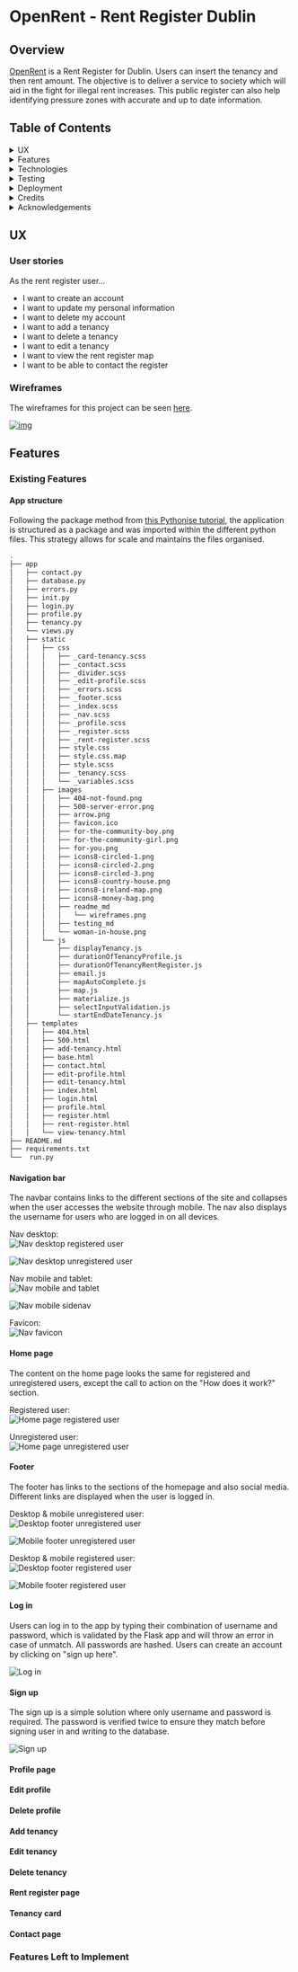 # OpenRent - Rent Register Dublin



## Overview

[OpenRent](http://ci-milestone3.herokuapp.com/) is a Rent Register for Dublin. Users can insert the tenancy and then rent amount. The objective is to deliver a service to society which will aid in the fight for illegal rent increases. This public register can also help identifying pressure zones with accurate and up to date information.



## Table of Contents

<details>
  <summary>UX</summary>

  - [UX section](#ux-section)  
  - [User stories](#user-stories)  
  - [Wireframes](#wireframes)  
</details>

<details>
  <summary>Features</summary>

  - [Features Section](#features-section)
  - [Existing Features](#existing-features)
     * [App structure](#app-structure)
     * [Navigation bar](#navigation-bar)
     * [Home page](#recipe-cards)
     * [Footer](#footer)
     * [Log in](#log-in)
     * [Sign up](#sign-up)
     * [Profile page](#profile-page)
     * [Edit profile](#edit-profile)
     * [Delete profile](#delete-profile)
     * [Add tenancy](#add-tenancy)
     * [Edit tenancy](#edit-tenancy)
     * [Delete tenancy](#delete-tenancy)
     * [Rent register page](#rent-register-page)
     * [Tenancy card](#tenancy-card)
     * [Contact page](#contact-page)
  - [Features Left to Implement](#features-left-to-implement)

</details>

<details>
  <summary>Technologies</summary>

  - [Technologies Section](#technologies-section)
  - [Programming Languages](#programming-languages)
  - [Other Tools](#other-tools)

</details>

<details>
  <summary>Testing</summary>

  - [Testing Documentation](#testing-documentaion)
</details>

<details>
  <summary>Deployment</summary>

  - [How to deploy to Heroku](#how-to-publish-to-heroku)
  - [How to fork this repository](#how-to-fork-this-repository)
  - [How to open this project locally](#how-to-open-this-project-locally)
</details>

<details>
  <summary>Credits</summary>

  - [Credits section](#credits-section)
  - [Content](#content)
  - [Images](#images)
</details>

<details>
  <summary>Acknowledgements</summary>

  - [Acknowledgements section](#acknowledgements-section)
  - [Design](#design)
  - [Code](#code)
</details>



## UX

### User stories

As the rent register user...

- I want to create an account
- I want to update my personal information
- I want to delete my account
- I want to add a tenancy
- I want to delete a tenancy
- I want to edit a tenancy
- I want to view the rent register map
- I want to be able to contact the register

### Wireframes

The wireframes for this project can be seen [here](https://www.figma.com/file/PPwrIzS5G1zAT0bHKw8x70/milestone_3?node-id=0%3A1).

[![img](https://github.com/stefcruz/ci_milestone3/blob/master/static/images/readme_md/wireframes.png)](https://www.figma.com/file/PPwrIzS5G1zAT0bHKw8x70/milestone_3?node-id=0%3A1)

## Features

### Existing Features

#### App structure

Following the package method from [this Pythonise tutorial](https://pythonise.com/series/learning-flask/flask-application-structure), the application is structured as a package and was imported within the different python files. This strategy allows for scale and maintains the files organised.

```bash
.
├── app
│   ├── contact.py
│   ├── database.py
│   ├── errors.py
│   ├── init.py
│   ├── login.py
│   ├── profile.py
│   ├── tenancy.py
│   └── views.py
│   ├── static
│   │   ├── css
│   │   │   ├── _card-tenancy.scss
│   │   │   ├── _contact.scss
│   │   │   ├── _divider.scss
│   │   │   ├── _edit-profile.scss
│   │   │   ├── _errors.scss
│   │   │   ├── _footer.scss
│   │   │   ├── _index.scss
│   │   │   ├── _nav.scss
│   │   │   ├── _profile.scss
│   │   │   ├── _register.scss
│   │   │   ├── _rent-register.scss
│   │   │   ├── style.css
│   │   │   ├── style.css.map
│   │   │   ├── style.scss
│   │   │   ├── _tenancy.scss
│   │   │   └── _variables.scss
│   │   ├── images
│   │   │   ├── 404-not-found.png
│   │   │   ├── 500-server-error.png
│   │   │   ├── arrow.png
│   │   │   ├── favicon.ico
│   │   │   ├── for-the-community-boy.png
│   │   │   ├── for-the-community-girl.png
│   │   │   ├── for-you.png
│   │   │   ├── icons8-circled-1.png
│   │   │   ├── icons8-circled-2.png
│   │   │   ├── icons8-circled-3.png
│   │   │   ├── icons8-country-house.png
│   │   │   ├── icons8-ireland-map.png
│   │   │   ├── icons8-money-bag.png
│   │   │   ├── readme_md
│   │   │   │   └── wireframes.png
│   │   │   ├── testing_md
│   │   │   └── woman-in-house.png
│   │   └── js
│   │       ├── displayTenancy.js
│   │       ├── durationOfTenancyProfile.js
│   │       ├── durationOfTenancyRentRegister.js
│   │       ├── email.js
│   │       ├── mapAutoComplete.js
│   │       ├── map.js
│   │       ├── materialize.js
│   │       ├── selectInputValidation.js
│   │       └── startEndDateTenancy.js
│   ├── templates
│   │   ├── 404.html
│   │   ├── 500.html
│   │   ├── add-tenancy.html
│   │   ├── base.html
│   │   ├── contact.html
│   │   ├── edit-profile.html
│   │   ├── edit-tenancy.html
│   │   ├── index.html
│   │   ├── login.html
│   │   ├── profile.html
│   │   ├── register.html
│   │   ├── rent-register.html
│   │   └── view-tenancy.html
├── README.md
├── requirements.txt
└──  run.py
```


#### Navigation bar

The navbar contains links to the different sections of the site and collapses when the user accesses the website through mobile. The nav also displays the username for users who are logged in on all devices.

Nav desktop:  
![Nav desktop registered user](https://github.com/stefcruz/ci_milestone3/blob/master/static/images/readme_md/nav-desktop-registered-user.png)

![Nav desktop unregistered user](https://github.com/stefcruz/ci_milestone3/blob/master/static/images/readme_md/nav-desktop-unregistered-user.png)

Nav mobile and tablet:  
![Nav mobile and tablet](https://github.com/stefcruz/ci_milestone3/blob/master/static/images/readme_md/nav-mobile-tablet.png)

![Nav mobile sidenav](https://github.com/stefcruz/ci_milestone3/blob/master/static/images/readme_md/nav-mobile-sidenav.png)

Favicon:  
![Nav favicon](https://github.com/stefcruz/ci_milestone3/blob/master/static/images/readme_md/nav-favicon.png)


#### Home page

The content on the home page looks the same for registered and unregistered users, except the call to action on the "How does it work?" section.

Registered user:  
![Home page registered user](https://github.com/stefcruz/ci_milestone3/blob/master/static/images/readme_md/home-page-cta-registered-user.png)

Unregistered user:  
![Home page unregistered user](https://github.com/stefcruz/ci_milestone3/blob/master/static/images/readme_md/home-page-cta-unregistered-user.png)


#### Footer

The footer has links to the sections of the homepage and also social media. Different links are displayed when the user is logged in.

Desktop & mobile unregistered user:  
![Desktop footer unregistered user](https://github.com/stefcruz/ci_milestone3/blob/master/static/images/readme_md/footer-desktop-unreg-user.png)

![Mobile footer unregistered user](https://github.com/stefcruz/ci_milestone3/blob/master/static/images/readme_md/footer-mobile-unreg-user.png)

Desktop & mobile registered user:  
![Desktop footer registered user](https://github.com/stefcruz/ci_milestone3/blob/master/static/images/readme_md/footer-desktop-reg-user.png)

![Mobile footer registered user](https://github.com/stefcruz/ci_milestone3/blob/master/static/images/readme_md/footer-mobile-reg-user.png)

#### Log in

Users can log in to the app by typing their combination of username and password, which is validated by the Flask app and will throw an error in case of unmatch. All passwords are hashed. Users can create an account by  clicking on "sign up here".

![Log in](https://github.com/stefcruz/ci_milestone3/blob/master/static/images/readme_md/log-in.png)

#### Sign up

The sign up is a simple solution where only username and password is required. The password is verified twice to ensure they match before signing user in and writing to the database.

![Sign up](https://github.com/stefcruz/ci_milestone3/blob/master/static/images/readme_md/sign-up.png)

#### Profile page

#### Edit profile

#### Delete profile

#### Add tenancy

#### Edit tenancy

#### Delete tenancy

#### Rent register page

#### Tenancy card

#### Contact page

### Features Left to Implement